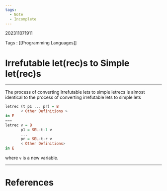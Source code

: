 ```yaml
---
tags:
  - Note
  - Incomplete
---
```

202311071911

Tags : [[Programming Languages]]
# Irrefutable let(rec)s to Simple let(rec)s
---

The process of converting Irrefutable lets to simple letrecs is almost identical to the process of converting irrefutable lets to simple lets

```haskell
letrec (t p1 ... pr) = B
       < Other Definitions >
in E
===
letrec v = B
       p1 = SEL-t-1 v
       ...
       pr = SEL-t-r v
       < Other Definitions>
in E
```

where `v` is a new variable.

---
# References
